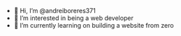 - 👋 Hi, I’m @andreiboreres371
- 👀 I’m interested in being a web developer
- 🌱 I’m currently learning on building a website from zero


<!---
andreiboreres371/andreiboreres371 is a ✨ special ✨ repository because its `README.md` (this file) appears on your GitHub profile.
You can click the Preview link to take a look at your changes.
--->
